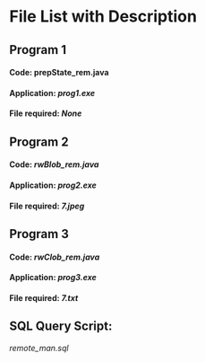 # File List with Description

## Program 1
#### Code:   **prepState_rem.java**
#### Application: _**prog1.exe**_
#### File required: _**None**_

## Program 2
#### Code: _rwBlob_rem.java_
#### Application: _prog2.exe_
#### File required: _7.jpeg_

## Program 3
#### Code: _rwClob_rem.java_
#### Application: _prog3.exe_
#### File required: _7.txt_

## SQL Query Script:
_remote_man.sql_
